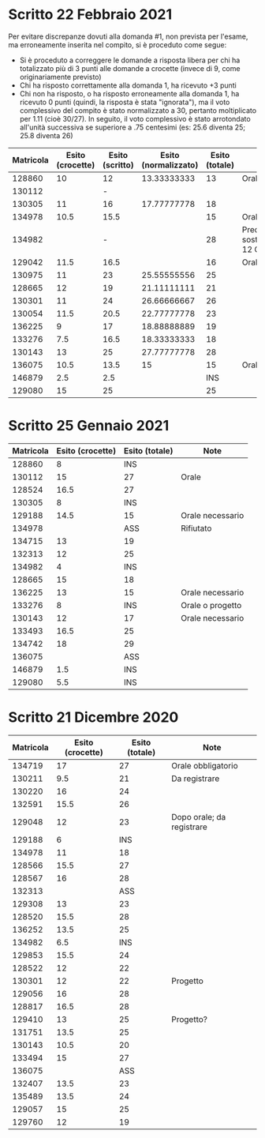 # Scritto 22 Febbraio 2021

Per evitare discrepanze dovuti alla domanda #1, non prevista per l'esame, ma erroneamente inserita nel compito, si è proceduto come segue:

- Si è proceduto a correggere le domande a risposta libera per chi ha totalizzato più di 3 punti alle domande a crocette (invece di 9, come originariamente previsto)
- Chi ha risposto correttamente alla domanda 1, ha ricevuto +3 punti
- Chi non ha risposto, o ha risposto erroneamente alla domanda 1, ha ricevuto 0 punti (quindi, la risposta è stata "ignorata"), ma il voto complessivo del compito è stato normalizzato a 30, pertanto moltiplicato per 1.11 (cioè 30/27). In seguito, il voto complessivo è stato arrotondato all'unità successiva se superiore a .75 centesimi (es: 25.6 diventa 25; 25.8 diventa 26)

| Matricola | Esito (crocette) | Esito (scritto) | Esito (normalizzato) | Esito (totale) | Note                                         |
|-----------|------------------|-----------------|----------------------|----------------|----------------------------------------------|
| 128860    | 10               | 12              | 13.33333333          | 13             | Orale necessario                             |
| 130112    |                  | -               |                      |                |                                              |
| 130305    | 11               | 16              | 17.77777778          | 18             |                                              |
| 134978    | 10.5             | 15.5            |                      | 15             | Orale necessario                             |
| 134982    |                  | -               |                      | 28             | Precedentemente sostenuto in data 12 Gennaio |
| 129042    | 11.5             | 16.5            |                      | 16             | Orale necessario                             |
| 130975    | 11               | 23              | 25.55555556          | 25             |                                              |
| 128665    | 12               | 19              | 21.11111111          | 21             |                                              |
| 130301    | 11               | 24              | 26.66666667          | 26             |                                              |
| 130054    | 11.5             | 20.5            | 22.77777778          | 23             |                                              |
| 136225    | 9                | 17              | 18.88888889          | 19             |                                              |
| 133276    | 7.5              | 16.5            | 18.33333333          | 18             |                                              |
| 130143    | 13               | 25              | 27.77777778          | 28             |                                              |
| 136075    | 10.5             | 13.5            | 15                   | 15             | Orale necessario                             |
| 146879    | 2.5              | 2.5             |                      | INS            |                                              |
| 129080    | 15               | 25              |                      | 25             |                                              |

# Scritto 25 Gennaio 2021

| Matricola | Esito (crocette) | Esito (totale) | Note               |
| --------- | ---------------- | -------------- | ------------------ |
| 128860    | 8                | INS            |                    |
| 130112    | 15               | 27             | Orale              |
| 128524    | 16.5             | 27             |                    |
| 130305    | 8                | INS            |                    |
| 129188    | 14.5             | 15             | Orale necessario   |
| 134978    |                  | ASS            | Rifiutato          |
| 134715    | 13               | 19             |                    |
| 132313    | 12               | 25             |                    |
| 134982    | 4                | INS            |                    |
| 128665    | 15               | 18             |                    |
| 136225    | 13               | 15             | Orale necessario   |
| 133276    | 8                | INS            | Orale o progetto   |
| 130143    | 12               | 17             | Orale necessario   |
| 133493    | 16.5             | 25             |                    |
| 134742    | 18               | 29             |                    |
| 136075    |                  | ASS            |                    |
| 146879    | 1.5              | INS            |                    |
| 129080    | 5.5              | INS            |                    |

# Scritto 21 Dicembre 2020

| Matricola | Esito (crocette) | Esito (totale) | Note                                            |
|-----------|------------------|----------------|-------------------------------------------------|
| 134719    | 17               | 27             | Orale obbligatorio 							  |
| 130211    | 9.5              | 21             | Da registrare                                   |
| 130220    | 16               | 24             |                                                 |
| 132591    | 15.5             | 26             |                                                 |
| 129048    | 12               | 23             | Dopo orale; da registrare                       |
| 129188    | 6                | INS            |                                                 |
| 134978    | 11               | 18             |                                                 |
| 128566    | 15.5             | 27             |                                                 |
| 128567    | 16               | 28             |                                                 |
| 132313    |                  | ASS            |                                                 |
| 129308    | 13               | 23             |                                                 |
| 128520    | 15.5             | 28             |                                                 |
| 136252    | 13.5             | 25             |                                                 |
| 134982    | 6.5              | INS            |                                                 |
| 129853    | 15.5             | 24             |                                                 |
| 128522    | 12               | 22             |                                                 |
| 130301    | 12               | 22             | Progetto                                        |
| 129056    | 16               | 28             |                                                 |
| 128817    | 16.5             | 28             |                                                 |
| 129410    | 13               | 25             | Progetto?                                       |
| 131751    | 13.5             | 25             |                                                 |
| 130143    | 10.5             | 20             |                                                 |
| 133494    | 15               | 27             |                                                 |
| 136075    |                  | ASS            |                                                 |
| 132407    | 13.5             | 23             |                                                 |
| 135489    | 13.5             | 24             |                                                 |
| 129057    | 15               | 25             |                                                 |
| 129760    | 12               | 19             |                                                 |